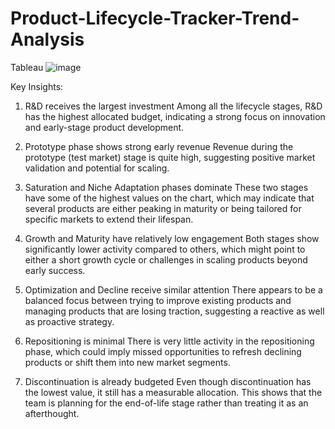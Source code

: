 # Product-Lifecycle-Tracker-Trend-Analysis
Tableau
![image](https://github.com/user-attachments/assets/1b0b7b6e-9724-4e54-80d9-d66d3a267050)


Key Insights:

1. R&D receives the largest investment
Among all the lifecycle stages, R&D has the highest allocated budget, indicating a strong focus on innovation and early-stage product development.

2. Prototype phase shows strong early revenue
Revenue during the prototype (test market) stage is quite high, suggesting positive market validation and potential for scaling.

3. Saturation and Niche Adaptation phases dominate
These two stages have some of the highest values on the chart, which may indicate that several products are either peaking in maturity or being tailored for specific markets to extend their lifespan.

4. Growth and Maturity have relatively low engagement
Both stages show significantly lower activity compared to others, which might point to either a short growth cycle or challenges in scaling products beyond early success.

5. Optimization and Decline receive similar attention
There appears to be a balanced focus between trying to improve existing products and managing products that are losing traction, suggesting a reactive as well as proactive strategy.

6. Repositioning is minimal
There is very little activity in the repositioning phase, which could imply missed opportunities to refresh declining products or shift them into new market segments.

7. Discontinuation is already budgeted
Even though discontinuation has the lowest value, it still has a measurable allocation. This shows that the team is planning for the end-of-life stage rather than treating it as an afterthought.
